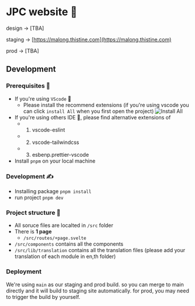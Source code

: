 # JPC website 🎉

design -> [TBA]

staging -> [https://malong.thistine.com](https://malong.thistine.com)

prod -> [TBA]

## Development

### Prerequisites 🥹

- If you're using `VScode` 👀
  - Please install the recommend extensions (if you're using vscode you can click `install All` when you first open the project)
    ![Install All](https://i.stack.imgur.com/DrPIB.png)
- If you're using others IDE 🤖, please find alternative extensions of
  - 1. vscode-eslint
  - 2. vscode-tailwindcss
  - 3. esbenp.prettier-vscode
- Install `pnpm` on your local machine

### Development ✍️

- Installing package `pnpm install`
- run project `pnpm dev`

### Project structure 🧱

- All soruce files are localted in `/src` folder
- There is **1 page**
  - `/src/routes/+page.svelte`
- `/src/components` contains all the components
- `/src/lib/translation` contains all the translation files (please add your translation of each module in en,th folder)

### Deployment

We're using `main` as our staging and prod build. so you can merge to main directly and it will build to staging site automatically. for prod, you may need to trigger the build by yourself.
